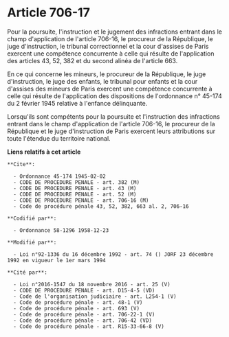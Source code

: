 # Article 706-17

Pour la poursuite, l'instruction et le jugement des infractions entrant dans le champ d'application de l'article 706-16, le
procureur de la République, le juge d'instruction, le tribunal correctionnel et la cour d'assises de Paris exercent une
compétence concurrente à celle qui résulte de l'application des articles 43, 52, 382 et du second alinéa de l'article 663.

En ce qui concerne les mineurs, le procureur de la République, le juge d'instruction, le juge des enfants, le tribunal pour
enfants et la cour d'assises des mineurs de Paris exercent une compétence concurrente à celle qui résulte de l'application
des dispositions de l'ordonnance n° 45-174 du 2 février 1945 relative à l'enfance délinquante.

Lorsqu'ils sont compétents pour la poursuite et l'instruction des infractions entrant dans le champ d'application de
l'article 706-16, le procureur de la République et le juge d'instruction de Paris exercent leurs attributions sur toute
l'étendue du territoire national.

**Liens relatifs à cet article**

	**Cite**:

	  - Ordonnance 45-174 1945-02-02
	  - CODE DE PROCEDURE PENALE - art. 382 (M)
	  - CODE DE PROCEDURE PENALE - art. 43 (M)
	  - CODE DE PROCEDURE PENALE - art. 52 (M)
	  - CODE DE PROCEDURE PENALE - art. 706-16 (M)
	  - Code de procédure pénale 43, 52, 382, 663 al. 2, 706-16

	**Codifié par**:

	  - Ordonnance 58-1296 1958-12-23

	**Modifié par**:

	  - Loi n°92-1336 du 16 décembre 1992 - art. 74 () JORF 23 décembre 1992 en vigueur le 1er mars 1994

	**Cité par**:

	  - Loi n°2016-1547 du 18 novembre 2016 - art. 25 (V)
	  - CODE DE PROCEDURE PENALE - art. D15-4-5 (VD)
	  - Code de l'organisation judiciaire - art. L254-1 (V)
	  - Code de procédure pénale - art. 48-1 (V)
	  - Code de procédure pénale - art. 693 (V)
	  - Code de procédure pénale - art. 706-22-1 (V)
	  - Code de procédure pénale - art. 706-42 (VD)
	  - Code de procédure pénale - art. R15-33-66-8 (V)
